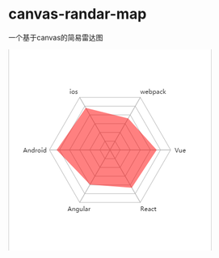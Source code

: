 # canvas-randar-map

 一个基于canvas的简易雷达图
 
 ![](https://github.com/Hero-or-Zero/canvas-randar-map/raw/master/images/demo.png)  
